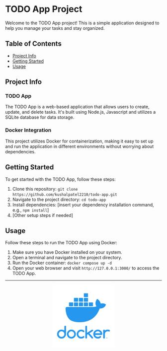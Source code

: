 # TODO App Project

Welcome to the TODO App project! This is a simple application designed to help you manage your tasks and stay organized.

## Table of Contents

-   [Project Info](#project-info)
-   [Getting Started](#getting-started)
-   [Usage](#usage)

## Project Info

### TODO App

The TODO App is a web-based application that allows users to create, update, and delete tasks. It's built using Node.js, Javascript and utilizes a SQLite database for data storage.

### Docker Integration

This project utilizes Docker for containerization, making it easy to set up and run the application in different environments without worrying about dependencies.

## Getting Started

To get started with the TODO App, follow these steps:

1. Clone this repository: `git clone https://github.com/kushalpatel2210/todo-app.git`
2. Navigate to the project directory: `cd todo-app`
3. Install dependencies: [insert your dependency installation command, e.g., `npm install`]
4. [Other setup steps if needed]

## Usage

Follow these steps to run the TODO App using Docker:

1. Make sure you have Docker installed on your system.
2. Open a terminal and navigate to the project directory.
3. Run the Docker container: `docker compose up -d`
4. Open your web browser and visit `http://127.0.0.1:3000/` to access the TODO App.

---

<div align="center">
    <img src="/docker_logo.png" alt="Docker Logo" width="200"/>
</div>
